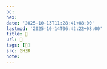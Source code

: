 ```yaml
---
bc:
hex:
date: '2025-10-13T11:28:41+08:00'
lastmod: '2025-10-14T06:42:22+08:00'
title: 󰞌
url: 󰞌
tags: [𤭛]
src: GHZR
note:
---
```


